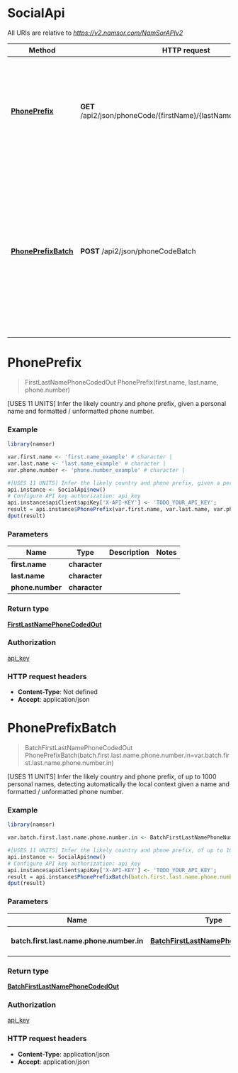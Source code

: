 # SocialApi

All URIs are relative to *https://v2.namsor.com/NamSorAPIv2*

Method | HTTP request | Description
------------- | ------------- | -------------
[**PhonePrefix**](SocialApi.md#PhonePrefix) | **GET** /api2/json/phoneCode/{firstName}/{lastName}/{phoneNumber} | [USES 11 UNITS] Infer the likely country and phone prefix, given a personal name and formatted / unformatted phone number.
[**PhonePrefixBatch**](SocialApi.md#PhonePrefixBatch) | **POST** /api2/json/phoneCodeBatch | [USES 11 UNITS] Infer the likely country and phone prefix, of up to 1000 personal names, detecting automatically the local context given a name and formatted / unformatted phone number.


# **PhonePrefix**
> FirstLastNamePhoneCodedOut PhonePrefix(first.name, last.name, phone.number)

[USES 11 UNITS] Infer the likely country and phone prefix, given a personal name and formatted / unformatted phone number.

### Example
```R
library(namsor)

var.first.name <- 'first.name_example' # character | 
var.last.name <- 'last.name_example' # character | 
var.phone.number <- 'phone.number_example' # character | 

#[USES 11 UNITS] Infer the likely country and phone prefix, given a personal name and formatted / unformatted phone number.
api.instance <- SocialApi$new()
# Configure API key authorization: api_key
api.instance$apiClient$apiKey['X-API-KEY'] <- 'TODO_YOUR_API_KEY';
result = api.instance$PhonePrefix(var.first.name, var.last.name, var.phone.number)
dput(result)
```

### Parameters

Name | Type | Description  | Notes
------------- | ------------- | ------------- | -------------
 **first.name** | **character**|  | 
 **last.name** | **character**|  | 
 **phone.number** | **character**|  | 

### Return type

[**FirstLastNamePhoneCodedOut**](FirstLastNamePhoneCodedOut.md)

### Authorization

[api_key](../README.md#api_key)

### HTTP request headers

 - **Content-Type**: Not defined
 - **Accept**: application/json



# **PhonePrefixBatch**
> BatchFirstLastNamePhoneCodedOut PhonePrefixBatch(batch.first.last.name.phone.number.in=var.batch.first.last.name.phone.number.in)

[USES 11 UNITS] Infer the likely country and phone prefix, of up to 1000 personal names, detecting automatically the local context given a name and formatted / unformatted phone number.

### Example
```R
library(namsor)

var.batch.first.last.name.phone.number.in <- BatchFirstLastNamePhoneNumberIn$new # BatchFirstLastNamePhoneNumberIn | A list of personal names

#[USES 11 UNITS] Infer the likely country and phone prefix, of up to 1000 personal names, detecting automatically the local context given a name and formatted / unformatted phone number.
api.instance <- SocialApi$new()
# Configure API key authorization: api_key
api.instance$apiClient$apiKey['X-API-KEY'] <- 'TODO_YOUR_API_KEY';
result = api.instance$PhonePrefixBatch(batch.first.last.name.phone.number.in=var.batch.first.last.name.phone.number.in)
dput(result)
```

### Parameters

Name | Type | Description  | Notes
------------- | ------------- | ------------- | -------------
 **batch.first.last.name.phone.number.in** | [**BatchFirstLastNamePhoneNumberIn**](BatchFirstLastNamePhoneNumberIn.md)| A list of personal names | [optional] 

### Return type

[**BatchFirstLastNamePhoneCodedOut**](BatchFirstLastNamePhoneCodedOut.md)

### Authorization

[api_key](../README.md#api_key)

### HTTP request headers

 - **Content-Type**: application/json
 - **Accept**: application/json



